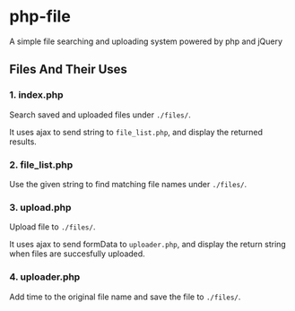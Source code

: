 # php-file
A simple file searching and uploading system powered by php and jQuery

## Files And Their Uses

### 1. index.php

Search saved and uploaded files under `./files/`.

It uses ajax to send string to `file_list.php`, and display the returned results.

### 2. file_list.php

Use the given string to find matching file names under `./files/`.

### 3. upload.php

Upload file to `./files/`.

It uses ajax to send formData to `uploader.php`, and display the return string when files are succesfully uploaded.

### 4. uploader.php

Add time to the original file name and save the file to `./files/`.
